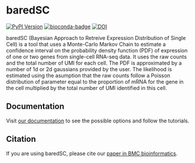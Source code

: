 baredSC
=======

[![PyPI Version](https://img.shields.io/pypi/v/baredsc.svg?style=plastic)](https://pypi.org/project/baredSC/) [![bioconda-badge](https://img.shields.io/conda/vn/bioconda/baredSC.svg?style=plastic)](https://anaconda.org/bioconda/baredsc) [![DOI](https://zenodo.org/badge/370966963.svg)](https://zenodo.org/badge/latestdoi/370966963)

baredSC (Bayesian Approach to Retreive Expression Distribution of Single Cell) is a tool that uses a Monte-Carlo Markov Chain to estimate a confidence interval on the probability density function (PDF) of expression of one or two genes from single-cell RNA-seq data. It uses the raw counts and the total number of UMI for each cell. The PDF is approximated by a number of 1d or 2d gaussians provided by the user. The likelihood is estimated using the asumption that the raw counts follow a Poisson distribution of parameter equal to the proportion of mRNA for the gene in the cell multiplied by the total number of UMI identified in this cell.

Documentation
-------------

Visit [our documentation](https://baredsc.readthedocs.io) to see the possible options and follow the tutorials.

Citation
--------

If you are using baredSC, please cite our [paper in BMC bioinformatics](https://doi.org/10.1186/s12859-021-04507-8).
